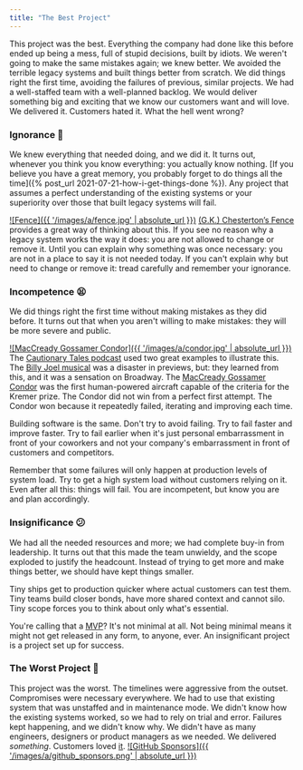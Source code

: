 ```yaml
---
title: "The Best Project"
---
```


This project was the best.
Everything the company had done like this before ended up being a mess, full of stupid decisions, built by idiots.
We weren't going to make the same mistakes again; we knew better.
We avoided the terrible legacy systems and built things better from scratch.
We did things right the first time, avoiding the failures of previous, similar projects.
We had a well-staffed team with a well-planned backlog.
We would deliver something big and exciting that we know our customers want and will love.
We delivered it.
Customers hated it.
What the hell went wrong?

### Ignorance 🤨

We knew everything that needed doing, and we did it.
It turns out, whenever you think you know everything: you actually know nothing.
[If you believe you have a great memory, you probably forget to do things all the time]({% post_url 2021-07-21-how-i-get-things-done %}).
Any project that assumes a perfect understanding of
the existing systems or your superiority over those that built legacy systems will fail.

[![Fence]({{ '/images/a/fence.jpg' | absolute_url }})](https://fs.blog/chestertons-fence/)
[(G.K.) Chesterton’s Fence](https://fs.blog/chestertons-fence/) provides a great way of thinking about this.
If you see no reason why a legacy system works the way it does: you are not allowed to change or remove it.
Until you can explain why something was once necessary: you are not in a place to say it is not needed today.
If you can't explain why but need to change or remove it: tread carefully and remember your ignorance.

### Incompetence 😫

We did things right the first time without making mistakes as they did before.
It turns out that when you aren't willing to make mistakes: they will be more severe and public.

[![MacCready Gossamer Condor]({{ '/images/a/condor.jpg' | absolute_url }})](https://en.wikipedia.org/wiki/MacCready_Gossamer_Condor)
The [Cautionary Tales podcast](https://timharford.com/2022/05/cautionary-tales-bless-the-coal-black-hearts-of-the-broadway-critics/) used two great examples to illustrate this.
The [Billy Joel musical](https://en.wikipedia.org/wiki/Movin%27_Out_(musical)) was a disaster in previews, but: they learned from this, and it was a sensation on Broadway.
The [MacCready Gossamer Condor](https://en.wikipedia.org/wiki/MacCready_Gossamer_Condor) was the first human-powered aircraft capable of the criteria for the Kremer prize.
The Condor did not win from a perfect first attempt.
The Condor won because it repeatedly failed, iterating and improving each time.

Building software is the same.
Don't try to avoid failing.
Try to fail faster and improve faster.
Try to fail earlier when it's just personal embarrassment in front of your coworkers and not your company's embarrassment in front of customers and competitors.

Remember that some failures will only happen at production levels of system load.
Try to get a high system load without customers relying on it.
Even after all this: things will fail.
You are incompetent, but know you are and plan accordingly.

### Insignificance 😕

We had all the needed resources and more; we had complete buy-in from leadership.
It turns out that this made the team unwieldy, and the scope exploded to justify the headcount.
Instead of trying to get more and make things better, we should have kept things smaller.

Tiny ships get to production quicker where actual customers can test them.
Tiny teams build closer bonds, have more shared context and cannot silo.
Tiny scope forces you to think about only what's essential.

You're calling that a [MVP](https://en.wikipedia.org/wiki/Minimum_viable_product)?
It's not minimal at all.
Not being minimal means it might not get released in any form, to anyone, ever.
An insignificant project is a project set up for success.

### The Worst Project 🎉

This project was the worst.
The timelines were aggressive from the outset.
Compromises were necessary everywhere.
We had to use that existing system that was unstaffed and in maintenance mode.
We didn't know how the existing systems worked, so we had to rely on trial and error.
Failures kept happening, and we didn't know why.
We didn't have as many engineers, designers or product managers as we needed.
We delivered _something_.
Customers loved [it](https://github.blog/2019-05-23-announcing-github-sponsors-a-new-way-to-contribute-to-open-source/).
[![GitHub Sponsors]({{ '/images/a/github_sponsors.png' | absolute_url }})](https://github.blog/2019-05-23-announcing-github-sponsors-a-new-way-to-contribute-to-open-source/)
